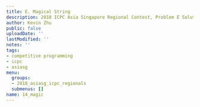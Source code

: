 ```yaml
---
title: E. Magical String
description: 2018 ICPC Asia Singapore Regional Contest, Problem E Solution
author: Kevin Zhu
public: false
uploadDate: ''
lastModified: ''
notes: ''
tags:
- competitive programming
- icpc
- asiasg
menu:
  groups:
  - 2018_asiasg_icpc_regionals
  submenus: []
name: 14_magic
---
```

